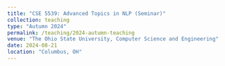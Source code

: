 ```yaml
---
title: "CSE 5539: Advanced Topics in NLP (Seminar)"
collection: teaching
type: "Autumn 2024"
permalink: /teaching/2024-autumn-teaching
venue: "The Ohio State University, Computer Science and Engineering"
date: 2024-08-21
location: "Columbus, OH"
---
```


<!-- Course Website: [CSE 5539 Autumn 2024](https://shocheen.github.io/advanced-nlp-fall-2024/) -->